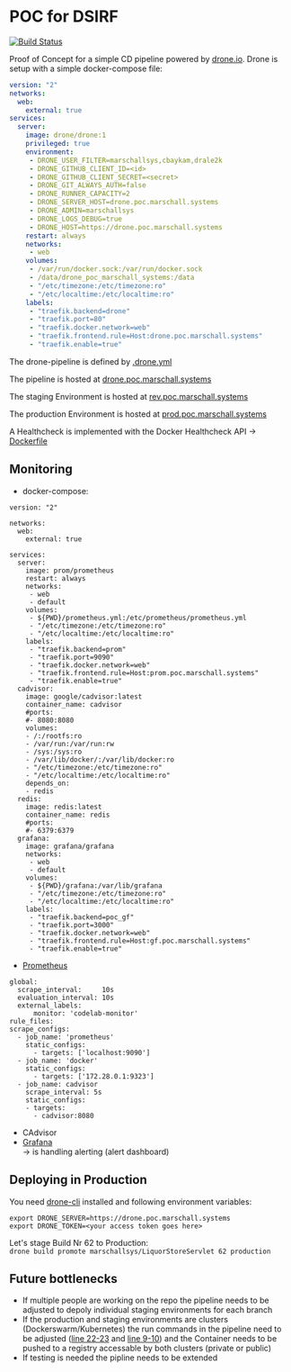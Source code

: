 # POC for DSIRF
[![Build Status](https://drone.poc.marschall.systems/api/badges/marschallsys/LiquorStoreServlet/status.svg)](https://drone.poc.marschall.systems/marschallsys/LiquorStoreServlet)

Proof of Concept for a simple CD pipeline powered by [drone.io](https://drone.io/).
Drone is setup with a simple docker-compose file:
```yaml
version: "2"
networks:
  web:
    external: true
services:
  server:
    image: drone/drone:1
    privileged: true
    environment:
     - DRONE_USER_FILTER=marschallsys,cbaykam,drale2k
     - DRONE_GITHUB_CLIENT_ID=<id>
     - DRONE_GITHUB_CLIENT_SECRET=<secret>
     - DRONE_GIT_ALWAYS_AUTH=false
     - DRONE_RUNNER_CAPACITY=2
     - DRONE_SERVER_HOST=drone.poc.marschall.systems
     - DRONE_ADMIN=marschallsys
     - DRONE_LOGS_DEBUG=true
     - DRONE_HOST=https://drone.poc.marschall.systems
    restart: always
    networks:
     - web
    volumes:
     - /var/run/docker.sock:/var/run/docker.sock
     - /data/drone_poc_marschall_systems:/data
     - "/etc/timezone:/etc/timezone:ro"
     - "/etc/localtime:/etc/localtime:ro"
    labels:
     - "traefik.backend=drone"
     - "traefik.port=80"
     - "traefik.docker.network=web"
     - "traefik.frontend.rule=Host:drone.poc.marschall.systems"
     - "traefik.enable=true"
```
The drone-pipeline is defined by [ .drone.yml](https://github.com/marschallsys/LiquorStoreServlet/blob/master/.drone.yml)

The pipeline is hosted at [drone.poc.marschall.systems](https://drone.poc.marschall.systems)

The staging Environment is hosted at [rev.poc.marschall.systems](https://rev.poc.marschall.systems)

The production Environment is hosted at [prod.poc.marschall.systems](https://prod.poc.marschall.systems)

A Healthcheck is implemented with the Docker Healthcheck API -> [Dockerfile](https://github.com/marschallsys/LiquorStoreServlet/blob/master/Dockerfile#L16)

## Monitoring
- docker-compose:  
```
version: "2"

networks:
  web:
    external: true

services:
  server:
    image: prom/prometheus
    restart: always
    networks:
     - web
     - default
    volumes:
     - ${PWD}/prometheus.yml:/etc/prometheus/prometheus.yml
     - "/etc/timezone:/etc/timezone:ro"
     - "/etc/localtime:/etc/localtime:ro"
    labels:
     - "traefik.backend=prom"
     - "traefik.port=9090"
     - "traefik.docker.network=web"
     - "traefik.frontend.rule=Host:prom.poc.marschall.systems"
     - "traefik.enable=true"
  cadvisor:
    image: google/cadvisor:latest
    container_name: cadvisor
    #ports:
    #- 8080:8080
    volumes:
    - /:/rootfs:ro
    - /var/run:/var/run:rw
    - /sys:/sys:ro
    - /var/lib/docker/:/var/lib/docker:ro
    - "/etc/timezone:/etc/timezone:ro"
    - "/etc/localtime:/etc/localtime:ro"
    depends_on:
    - redis
  redis:
    image: redis:latest
    container_name: redis
    #ports:
    #- 6379:6379
  grafana:
    image: grafana/grafana
    networks:
     - web
     - default
    volumes:
     - ${PWD}/grafana:/var/lib/grafana
     - "/etc/timezone:/etc/timezone:ro"
     - "/etc/localtime:/etc/localtime:ro"
    labels:
     - "traefik.backend=poc_gf"
     - "traefik.port=3000"
     - "traefik.docker.network=web"
     - "traefik.frontend.rule=Host:gf.poc.marschall.systems"
     - "traefik.enable=true"
```
- [Prometheus](https://prom.poc.marschall.systems)  
```
global:
  scrape_interval:     10s
  evaluation_interval: 10s
  external_labels:
      monitor: 'codelab-monitor'
rule_files:
scrape_configs:
  - job_name: 'prometheus'
    static_configs:
      - targets: ['localhost:9090']
  - job_name: 'docker'
    static_configs:
      - targets: ['172.28.0.1:9323']
  - job_name: cadvisor
    scrape_interval: 5s
    static_configs:
    - targets:
      - cadvisor:8080
```
- CAdvisor
- [Grafana](https://gf.poc.marschall.systems)  
-> is handling alerting (alert dashboard)

## Deploying in Production

You need [drone-cli](https://docs.drone.io/cli/install/) installed and following environment variables:  
```
export DRONE_SERVER=https://drone.poc.marschall.systems
export DRONE_TOKEN=<your access token goes here>
```
Let's stage Build Nr 62 to Production:  
`drone build promote marschallsys/LiquorStoreServlet 62 production`

## Future bottlenecks

- If multiple people are working on the repo the pipeline needs to be adjusted to depoly individual staging environments for each branch
- If the production and staging environments are clusters (Dockerswarm/Kubernetes) the run commands in the pipeline need to be adjusted ([line 22-23](https://github.com/marschallsys/LiquorStoreServlet/blob/master/.drone.yml#L22-L23) and [line 9-10](https://github.com/marschallsys/LiquorStoreServlet/blob/master/.drone.yml#L9-L10)) and the Container needs to be pushed to a registry accessable by both clusters (private or public)
- If testing is needed the pipline needs to be extended